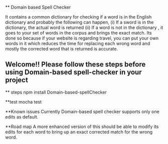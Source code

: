 ** Domain based Spell Checker

It contains a common dictionary for checking if a word is in the English dictionary and probably the following can happen,
  (i)  If a sword is in the dictionary, the actual word is returned
  (ii) If a word is not in the dictionary , it goes to your set of words in the corpus and brings the exact match.
Its done so because if your website is regarding travel, you can put your own words in it which reduces the time for replacing each wrong word and mostly the corrected word that is returned is accurate.

Welcome!!
Please follow these steps before using Domain-based spell-checker in your project
--------------------------------------------------------------------------------
** steps
 npm install Domain-based-spellChecker

**test
  mocha test

**Known issues
  Currently Domain-based spell checker supports only one edits as default.

**Road map
  A more enhanced version of this should be able to modify its edits for each word to bring up an exact corrected match for the wrong word.
